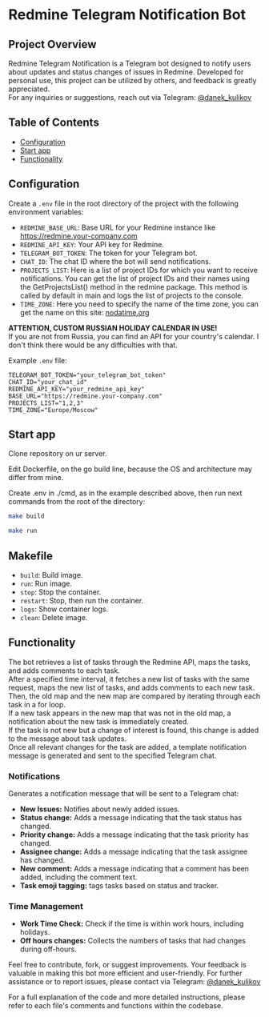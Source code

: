 # Redmine Telegram Notification Bot

## Project Overview
Redmine Telegram Notification is a Telegram bot designed to notify users about updates and status changes of issues in Redmine. Developed for personal use, this project can be utilized by others, and feedback is greatly appreciated. <br>
For any inquiries or suggestions, reach out via Telegram: [@danek_kulikov](https://t.me/danek_kulikov)

## Table of Contents
- [Configuration](#configuration)
- [Start app](#start-app)
- [Functionality](#functionality)


## Configuration
Create a `.env` file in the root directory of the project with the following environment variables:
- `REDMINE_BASE_URL`: Base URL for your Redmine instance like https://redmine.your-company.com
- `REDMINE_API_KEY`: Your API key for Redmine.
- `TELEGRAM_BOT_TOKEN`: The token for your Telegram bot.
- `CHAT_ID`: The chat ID where the bot will send notifications.
- `PROJECTS_LIST`: Here is a list of project IDs for which you want to receive notifications. You can get the list of project IDs and their names using the GetProjectsList() method in the redmine package. This method is called by default in main and logs the list of projects to the console.
- `TIME_ZONE`: Here you need to specify the name of the time zone, you can get the name on this site: [nodatime.org](https://nodatime.org/TimeZones)

**ATTENTION, CUSTOM RUSSIAN HOLIDAY CALENDAR IN USE!** <br>
If you are not from Russia, you can find an API for your country's calendar. I don't think there would be any difficulties with that.

Example `.env` file:
```dotenv
TELEGRAM_BOT_TOKEN="your_telegram_bot_token"
CHAT_ID="your_chat_id"
REDMINE_API_KEY="your_redmine_api_key"
BASE_URL="https://redmine.your-company.com"
PROJECTS_LIST="1,2,3"
TIME_ZONE="Europe/Moscow"
```

## Start app

Clone repository on ur server.

Edit Dockerfile, on the go build line, because the OS and architecture may differ from mine. 

Create .env in ./cmd, as in the example described above, then run next commands from the root of the directory:

```bash
make build
```

```bash
make run
```

## Makefile

- `build`: Build image.
- `run`: Run image.
- `stop`: Stop the container.
- `restart`: Stop, then run the container.
- `logs`: Show container logs.
- `clean`: Delete image.

## Functionality

The bot retrieves a list of tasks through the Redmine API, maps the tasks, and adds comments to each task. <br>
After a specified time interval, it fetches a new list of tasks with the same request, maps the new list of tasks, and adds comments to each new task. <br>
Then, the old map and the new map are compared by iterating through each task in a for loop. <br>
If a new task appears in the new map that was not in the old map, a notification about the new task is immediately created. <br>
If the task is not new but a change of interest is found, this change is added to the message about task updates. <br>
Once all relevant changes for the task are added, a template notification message is generated and sent to the specified Telegram chat. <br>

### Notifications
Generates a notification message that will be sent to a Telegram chat:
- **New Issues:** Notifies about newly added issues.
- **Status change:** Аdds a message indicating that the task status has changed.
- **Priority change:** Аdds a message indicating that the task priority has changed.
- **Assignee change:** Аdds a message indicating that the task assignee has changed.
- **New comment:** Аdds a message indicating that a comment has been added, including the comment text.
- **Task emoji tagging:** tags tasks based on status and tracker.


### Time Management
- **Work Time Check:** Check if the time is within work hours, including holidays.
- **Off hours changes:** Collects the numbers of tasks that had changes during off-hours.

Feel free to contribute, fork, or suggest improvements. Your feedback is valuable in making this bot more efficient and user-friendly. For further assistance or to report issues, please contact via Telegram: [@danek_kulikov](https://t.me/danek_kulikov)

For a full explanation of the code and more detailed instructions, please refer to each file's comments and functions within the codebase.
